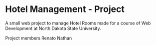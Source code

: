 # Hotel Management - Project

A small web project to manage Hotel Rooms made for a course of Web Development at North Dakota State University.

Project members
Renato
Nathan
